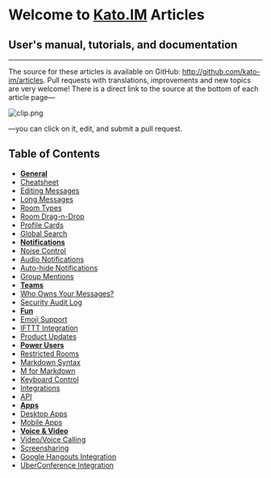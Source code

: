 # Welcome to <a href="http://kato.im" target="_blank">Kato.IM</a> Articles

## User's manual, tutorials, and documentation

---

The source for these articles is available on GitHub: <a href='https://github.com/kato-im/articles' target='_blank'>http://github.com/kato-im/articles</a>. Pull requests with translations, improvements and new topics are very welcome! There is a direct link to the source at the bottom of each article page&#8212;

![clip.png](https://in.kato.im/adb4d5daf04ac5e6c27803f83a77905b5e506790fc9dcb7e5cc89119e637060b/clip.png)

&#8212;you can click on it, edit, and submit a pull request.

## Table of Contents

- [**General**](/articles/en/general)
 - [Cheatsheet](/articles/en/general/cheatsheet)
 - [Editing Messages](/articles/en/general/editing-messages)
 - [Long Messages](/articles/en/general/long-messages)
 - [Room Types](/articles/en/general/room-types)
 - [Room Drag-n-Drop](/articles/en/general/room-drag-n-drop)
 - [Profile Cards](/articles/en/general/profile-cards)
 - [Global Search](/articles/en/general/global-search)
- [**Notifications**](/articles/en/notifications)
 - [Noise Control](/articles/en/notifications/noise-control)
 - [Audio Notifications](/articles/en/notifications/audio-notifications)
 - [Auto-hide Notifications](/articles/en/notifications/auto-hide-notifications)
 - [Group Mentions](/articles/en/notifications/group-mentions)
- [**Teams**](/articles/en/teams)
 - [Who Owns Your Messages?](/articles/en/teams/who-owns-your-messages)
 - [Security Audit Log](/articles/en/teams/security-audit-log)
- [**Fun**](/articles/en/fun)
 - [Emoji Support](/articles/en/fun/emoji-support)
 - [IFTTT Integration](/articles/en/fun/ifttt-integration)
 - [Product Updates](/articles/en/fun/product-updates)
- [**Power Users**](/articles/en/power-users)
 - [Restricted Rooms](/articles/en/power-users/restricted-rooms)
 - [Markdown Syntax](/articles/en/power-users/markdown-syntax)
 - [M for Markdown](/articles/en/power-users/m-for-markdown)
 - [Keyboard Control](/articles/en/power-users/keyboard-control)
 - [Integrations](/articles/en/power-users/integrations)
 - [API](/articles/en/power-users/api)
- [**Apps**](/articles/en/kato-apps)
 - [Desktop Apps](/articles/en/kato-apps/desktop)
 - [Mobile Apps](/articles/en/kato-apps/mobile)
- [**Voice & Video**](/articles/en/voice-video)
 - [Video/Voice Calling](/articles/en/voice-video/video-voice-calling)
 - [Screensharing](/articles/en/voice-video/screensharing)
 - [Google Hangouts Integration](/articles/en/voice-video/google-hangouts-integration)
 - [UberConference Integration](/articles/en/voice-video/uberconference-integration)

<!--
A Kato team is a secure place for professional communication. Instead of using a combination of messaging channels, such as email, SMS, Skype, and Facebook, Kato makes it easy to maintain all communication data in one place, available to all present and future team members.

In Kato, communication happens in named, persistent _rooms_ in a form of immutable, temporally-ordered messages&#8212;also known as chat. Usually, a room is created per topic, such as _February 2015 Press Release_ or _Quality Assurance_. By default, rooms are visible to all members of your team. It's also possible to invite outsiders into closed, _restricted_ rooms, such that they have no access to the rest of your rooms. To limit the exposure to noise, each team member can adjust room noise level by choosing to follow, watch, or ignore a particular room.

You can configure various services, like GitHub, Twitter, Zendesk, or Raygun to post notifications to rooms in Kato, helping you keep your email inbox free of automated messages.

Kato makes it easy to work across multiple Kato Teams, possibly with some of the same people, and to interact with rooms from different teams at the same time.

Kato Teams is a **free service**, with no limit on team size, number of searchable messages, or connected integrations. A paid service, called _Kato Enterprise_ is currently in private beta testing. In addition to rigorous data ownership and management policies and controls, Kato Enterprise integrates with single sign-on providers like Okta and OneLogin to enable user authentication and provisioning into teams within a particular Kato Enterprise account based on groups and permissions configured within your existing user directories.
-->
